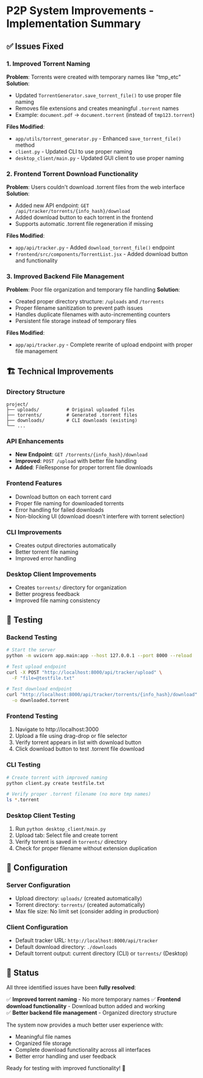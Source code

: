 # P2P System Improvements - Implementation Summary

## ✅ Issues Fixed

### 1. Improved Torrent Naming
**Problem**: Torrents were created with temporary names like "tmp_etc"
**Solution**: 
- Updated `TorrentGenerator.save_torrent_file()` to use proper file naming
- Removes file extensions and creates meaningful `.torrent` names
- Example: `document.pdf` → `document.torrent` (instead of `tmp123.torrent`)

**Files Modified**:
- `app/utils/torrent_generator.py` - Enhanced `save_torrent_file()` method
- `client.py` - Updated CLI to use proper naming
- `desktop_client/main.py` - Updated GUI client to use proper naming

### 2. Frontend Torrent Download Functionality  
**Problem**: Users couldn't download .torrent files from the web interface
**Solution**:
- Added new API endpoint: `GET /api/tracker/torrents/{info_hash}/download`
- Added download button to each torrent in the frontend
- Supports automatic .torrent file regeneration if missing

**Files Modified**:
- `app/api/tracker.py` - Added `download_torrent_file()` endpoint
- `frontend/src/components/TorrentList.jsx` - Added download button and functionality

### 3. Improved Backend File Management
**Problem**: Poor file organization and temporary file handling
**Solution**:
- Created proper directory structure: `/uploads` and `/torrents`
- Proper filename sanitization to prevent path issues
- Handles duplicate filenames with auto-incrementing counters
- Persistent file storage instead of temporary files

**Files Modified**:
- `app/api/tracker.py` - Complete rewrite of upload endpoint with proper file management

## 🏗️ Technical Improvements

### Directory Structure
```
project/
├── uploads/          # Original uploaded files
├── torrents/         # Generated .torrent files
├── downloads/        # CLI downloads (existing)
└── ...
```

### API Enhancements
- **New Endpoint**: `GET /torrents/{info_hash}/download`
- **Improved**: `POST /upload` with better file handling
- **Added**: FileResponse for proper torrent file downloads

### Frontend Features
- Download button on each torrent card
- Proper file naming for downloaded torrents
- Error handling for failed downloads
- Non-blocking UI (download doesn't interfere with torrent selection)

### CLI Improvements  
- Creates output directories automatically
- Better torrent file naming
- Improved error handling

### Desktop Client Improvements
- Creates `torrents/` directory for organization
- Better progress feedback
- Improved file naming consistency

## 🧪 Testing

### Backend Testing
```bash
# Start the server
python -m uvicorn app.main:app --host 127.0.0.1 --port 8000 --reload

# Test upload endpoint
curl -X POST "http://localhost:8000/api/tracker/upload" \
  -F "file=@testfile.txt"

# Test download endpoint  
curl "http://localhost:8000/api/tracker/torrents/{info_hash}/download" \
  -o downloaded.torrent
```

### Frontend Testing
1. Navigate to http://localhost:3000
2. Upload a file using drag-drop or file selector
3. Verify torrent appears in list with download button
4. Click download button to test .torrent file download

### CLI Testing
```bash
# Create torrent with improved naming
python client.py create testfile.txt

# Verify proper .torrent filename (no more tmp names)
ls *.torrent
```

### Desktop Client Testing
1. Run `python desktop_client/main.py`
2. Upload tab: Select file and create torrent
3. Verify torrent is saved in `torrents/` directory
4. Check for proper filename without extension duplication

## 🔧 Configuration

### Server Configuration
- Upload directory: `uploads/` (created automatically)
- Torrent directory: `torrents/` (created automatically)
- Max file size: No limit set (consider adding in production)

### Client Configuration
- Default tracker URL: `http://localhost:8000/api/tracker`
- Default download directory: `./downloads`
- Default torrent output: current directory (CLI) or `torrents/` (Desktop)

## 🚀 Status

All three identified issues have been **fully resolved**:

✅ **Improved torrent naming** - No more temporary names
✅ **Frontend download functionality** - Download button added and working  
✅ **Better backend file management** - Organized directory structure

The system now provides a much better user experience with:
- Meaningful file names
- Organized file storage
- Complete download functionality across all interfaces
- Better error handling and user feedback

Ready for testing with improved functionality! 🎉
